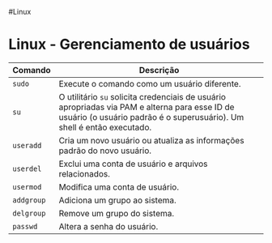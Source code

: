 #Linux 
# Linux - Gerenciamento de usuários

| **Comando** | **Descrição**                                                                                                                                                            |
| ----------- | ------------------------------------------------------------------------------------------------------------------------------------------------------------------------ |
| `sudo`      | Execute o comando como um usuário diferente.                                                                                                                             |
| `su`        | O utilitário `su` solicita credenciais de usuário apropriadas via PAM e alterna para esse ID de usuário (o usuário padrão é o superusuário). Um shell é então executado. |
| `useradd`   | Cria um novo usuário ou atualiza as informações padrão do novo usuário.                                                                                                  |
| `userdel`   | Exclui uma conta de usuário e arquivos relacionados.                                                                                                                     |
| `usermod`   | Modifica uma conta de usuário.                                                                                                                                           |
| `addgroup`  | Adiciona um grupo ao sistema.                                                                                                                                            |
| `delgroup`  | Remove um grupo do sistema.                                                                                                                                              |
| `passwd`    | Altera a senha do usuário.                                                                                                                                               |